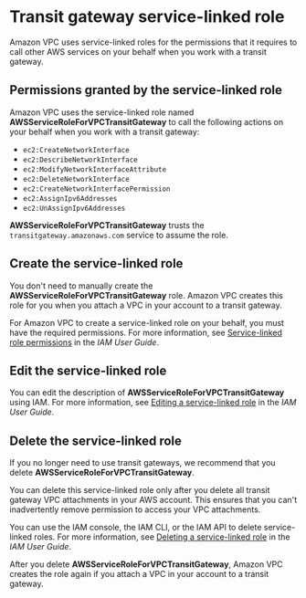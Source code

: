 # Transit gateway service\-linked role<a name="tgw-service-linked-roles"></a>

Amazon VPC uses service\-linked roles for the permissions that it requires to call other AWS services on your behalf when you work with a transit gateway\.

## Permissions granted by the service\-linked role<a name="service-linked-role-permissions"></a>

Amazon VPC uses the service\-linked role named **AWSServiceRoleForVPCTransitGateway** to call the following actions on your behalf when you work with a transit gateway:
+ `ec2:CreateNetworkInterface`
+ `ec2:DescribeNetworkInterface`
+ `ec2:ModifyNetworkInterfaceAttribute`
+ `ec2:DeleteNetworkInterface`
+ `ec2:CreateNetworkInterfacePermission`
+ `ec2:AssignIpv6Addresses`
+ `ec2:UnAssignIpv6Addresses`

**AWSServiceRoleForVPCTransitGateway** trusts the `transitgateway.amazonaws.com` service to assume the role\.

## Create the service\-linked role<a name="create-service-linked-role"></a>

You don't need to manually create the **AWSServiceRoleForVPCTransitGateway** role\. Amazon VPC creates this role for you when you attach a VPC in your account to a transit gateway\.

For Amazon VPC to create a service\-linked role on your behalf, you must have the required permissions\. For more information, see [Service\-linked role permissions](https://docs.aws.amazon.com/IAM/latest/UserGuide/using-service-linked-roles.html#service-linked-role-permissions) in the *IAM User Guide*\.

## Edit the service\-linked role<a name="edit-service-linked-role"></a>

You can edit the description of **AWSServiceRoleForVPCTransitGateway** using IAM\. For more information, see [Editing a service\-linked role](https://docs.aws.amazon.com/IAM/latest/UserGuide/using-service-linked-roles.html#edit-service-linked-role) in the *IAM User Guide*\.

## Delete the service\-linked role<a name="delete-service-linked-role"></a>

If you no longer need to use transit gateways, we recommend that you delete **AWSServiceRoleForVPCTransitGateway**\.

You can delete this service\-linked role only after you delete all transit gateway VPC attachments in your AWS account\. This ensures that you can't inadvertently remove permission to access your VPC attachments\.

You can use the IAM console, the IAM CLI, or the IAM API to delete service\-linked roles\. For more information, see [Deleting a service\-linked role](https://docs.aws.amazon.com/IAM/latest/UserGuide/using-service-linked-roles.html#delete-service-linked-role) in the *IAM User Guide*\.

After you delete **AWSServiceRoleForVPCTransitGateway**, Amazon VPC creates the role again if you attach a VPC in your account to a transit gateway\.